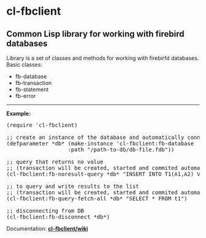 cl-fbclient
===========
Common Lisp library for working with firebird databases
-----------
Library is a set of classes and methods for working with firebirfd databases.
Basic classes:
- fb-database
- fb-transaction
- fb-statement
- fb-error

-----------
**Example:**
<pre>
(require 'cl-fbclient)

;; create an instance of the database and automatically connect to the database
(defparameter *db* (make-instance 'cl-fbclient:fb-database
  				   :path "/path-to-db/db-file.fdb"))
             
;; query that returns no value
;; (transaction will be created, started and commited automatically)
(cl-fbclient:fb-noresult-query *db* "INSERT INTO T1(A1,A2) VALUES(121, 42)")

;; to query and write results to the list
;; (transaction will be created, started and commited automatically)
(cl-fbclient:fb-query-fetch-all *db* "SELECT * FROM t1")

;; disconnecting from DB
(cl-fbclient:fb-disconnect *db*)
</pre>

Documentation: <a href="github.com/klimenko-serj/cl-fbclient/wiki">**cl-fbclient/wiki**</a>

             
